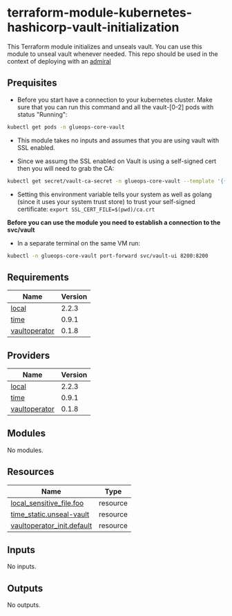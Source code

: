 <!-- BEGIN_TF_DOCS -->
# terraform-module-kubernetes-hashicorp-vault-initialization

This Terraform module initializes and unseals vault. You can use this module to unseal vault whenever needed. This repo should be used in the context of deploying with an [admiral](https://github.com/glueops/admiral)

## Prequisites

- Before you start have a connection to your kubernetes cluster. Make sure that you can run this command and all the vault-[0-2] pods with status "Running":
```bash
kubectl get pods -n glueops-core-vault
```

- This module takes no inputs and assumes that you are using vault with SSL enabled.

- Since we assumg the SSL enabled on Vault is using a self-signed cert then you will need to grab the CA:

```bash
kubectl get secret/vault-ca-secret -n glueops-core-vault --template '{{index .data "ca.crt"}}' | base64 --decode > ca.crt
```

- Setting this environment variable tells your system as well as golang (since it uses your system trust store) to trust your self-signed certificate:
`export SSL_CERT_FILE=$(pwd)/ca.crt`

**Before you can use the module you need to establish a connection to the svc/vault**

- In a separate terminal on the same VM run:

```bash
kubectl -n glueops-core-vault port-forward svc/vault-ui 8200:8200
```

## Requirements

| Name | Version |
|------|---------|
| <a name="requirement_local"></a> [local](#requirement\_local) | 2.2.3 |
| <a name="requirement_time"></a> [time](#requirement\_time) | 0.9.1 |
| <a name="requirement_vaultoperator"></a> [vaultoperator](#requirement\_vaultoperator) | 0.1.8 |

## Providers

| Name | Version |
|------|---------|
| <a name="provider_local"></a> [local](#provider\_local) | 2.2.3 |
| <a name="provider_time"></a> [time](#provider\_time) | 0.9.1 |
| <a name="provider_vaultoperator"></a> [vaultoperator](#provider\_vaultoperator) | 0.1.8 |

## Modules

No modules.

## Resources

| Name | Type |
|------|------|
| [local_sensitive_file.foo](https://registry.terraform.io/providers/hashicorp/local/2.2.3/docs/resources/sensitive_file) | resource |
| [time_static.unseal-vault](https://registry.terraform.io/providers/hashicorp/time/0.9.1/docs/resources/static) | resource |
| [vaultoperator_init.default](https://registry.terraform.io/providers/rickardgranberg/vaultoperator/0.1.8/docs/resources/init) | resource |

## Inputs

No inputs.

## Outputs

No outputs.
<!-- END_TF_DOCS -->